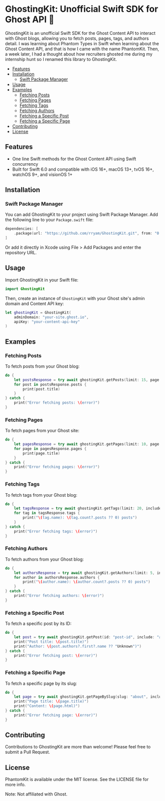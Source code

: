 # GhostingKit: Unofficial Swift SDK for Ghost API 👻

GhostingKit is an unofficial Swift SDK for the Ghost Content API to interact with Ghost blogs, allowing you to fetch posts, pages, tags, and authors detail. I was learning about Phantom Types in Swift when learning about the Ghost Content API, and that is how I came with the name PhantomKit. Then, a week later, I had a thought about how recruiters ghosted me during my internship hunt so I renamed this library to GhostingKit. 

- [Features](#features)
- [Installation](#installation)
  - [Swift Package Manager](#swift-package-manager)
- [Usage](#usage)
- [Examples](#examples)
  - [Fetching Posts](#fetching-posts)
  - [Fetching Pages](#fetching-pages)
  - [Fetching Tags](#fetching-tags)
  - [Fetching Authors](#fetching-authors)
  - [Fetching a Specific Post](#fetching-a-specific-post)
  - [Fetching a Specific Page](#fetching-a-specific-page)
- [Contributing](#contributing)
- [License](#license)

## Features

- One line Swift methods for the Ghost Content API using Swift concurrency
- Built for Swift 6.0 and compatible with iOS 16+, macOS 13+, tvOS 16+, watchOS 9+, and visionOS 1+

## Installation

### Swift Package Manager

You can add GhostingKit to your project using Swift Package Manager. Add the following line to your `Package.swift` file:

```swift
dependencies: [
    .package(url: "https://github.com/rryam/GhostingKit.git", from: "0.1.0")
]
```

Or add it directly in Xcode using File > Add Packages and enter the repository URL.

## Usage

Import GhostingKit in your Swift file:

```swift
import GhostingKit
```

Then, create an instance of `GhostingKit` with your Ghost site's admin domain and Content API key:

```swift
let ghostingKit = GhostingKit(
    adminDomain: "your-site.ghost.io",
    apiKey: "your-content-api-key"
)
```

## Examples

### Fetching Posts

To fetch posts from your Ghost blog:

```swift
do {
    let postsResponse = try await ghostingKit.getPosts(limit: 15, page: 1)
    for post in postsResponse.posts {
        print(post.title)
    }
} catch {
    print("Error fetching posts: \(error)")
}
```

### Fetching Pages

To fetch pages from your Ghost site:

```swift
do {
    let pagesResponse = try await ghostingKit.getPages(limit: 10, page: 1)
    for page in pagesResponse.pages {
        print(page.title)
    }
} catch {
    print("Error fetching pages: \(error)")
}
```

### Fetching Tags

To fetch tags from your Ghost blog:

```swift
do {
    let tagsResponse = try await ghostingKit.getTags(limit: 20, include: "count.posts")
    for tag in tagsResponse.tags {
        print("\(tag.name): \(tag.count?.posts ?? 0) posts")
    }
} catch {
    print("Error fetching tags: \(error)")
}
```

### Fetching Authors

To fetch authors from your Ghost blog:

```swift
do {
    let authorsResponse = try await ghostingKit.getAuthors(limit: 5, include: "count.posts")
    for author in authorsResponse.authors {
        print("\(author.name): \(author.count?.posts ?? 0) posts")
    }
} catch {
    print("Error fetching authors: \(error)")
}
```

### Fetching a Specific Post

To fetch a specific post by its ID:

```swift
do {
    let post = try await ghostingKit.getPost(id: "post-id", include: "authors,tags")
    print("Post title: \(post.title)")
    print("Author: \(post.authors?.first?.name ?? "Unknown")")
} catch {
    print("Error fetching post: \(error)")
}
```

### Fetching a Specific Page

To fetch a specific page by its slug:

```swift
do {
    let page = try await ghostingKit.getPageBySlug(slug: "about", include: "authors")
    print("Page title: \(page.title)")
    print("Content: \(page.html)")
} catch {
    print("Error fetching page: \(error)")
}
```

## Contributing

Contributions to GhostingKit are more than welcome! Please feel free to submit a Pull Request.

## License

PhantomKit is available under the MIT license. See the LICENSE file for more info.

Note: Not affiliated with Ghost.
